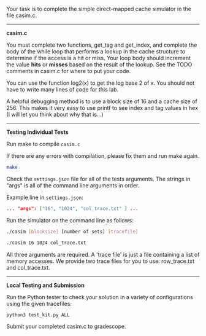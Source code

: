 Your task is to complete the simple direct-mapped cache simulator in the file casim.c.

---
**casim.c**

You must complete two functions, get_tag and get_index, and complete the body of the
while loop that performs a lookup in the cache structure to determine if the
access is a hit or miss.  Your loop body should increment the value **hits** or **misses**
based on the result of the lookup. See the TODO comments in casim.c for where to put your code.

You can use the function log2(x) to get the log base 2 of x.
You should not have to write many lines of code for this lab.
 
A helpful debugging method is to use a block size of 16 and a cache size of 256.
This makes it very easy to use printf to see index and tag 
values in hex (I will let you think about why that is...)

---
**Testing Individual Tests**

Run make to compile `casim.c`

If there are any errors with compilation, please fix them and run make again.
```bash
make
```

Check the `settings.json` file for all of the tests arguments. The strings in "args" is all of the command line arguments in order.

Example line in `settings.json`:
```json
... "args": ["16", "1024", "col_trace.txt" ] ...
```

Run the simulator on the command line as follows:
```bash
./casim [blocksize] [number of sets] [tracefile]

./casim 16 1024 col_trace.txt
```
All three arguments are required. A 'trace file' is just a file containing a list of memory
accesses. We provide two trace files for you to use: row_trace.txt and col_trace.txt.

---

**Local Testing and Submission**

Run the Python tester to check your solution in a variety of configurations
using the given tracefiles:
```bash
python3 test_kit.py ALL
```

Submit your completed casim.c to gradescope.
